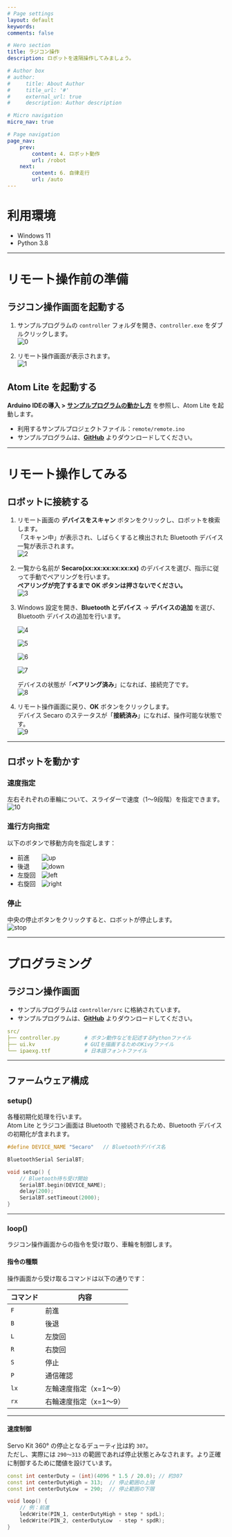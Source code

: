 ```yaml
---
# Page settings
layout: default
keywords:
comments: false

# Hero section
title: ラジコン操作
description: ロボットを遠隔操作してみましょう。

# Author box
# author:
#     title: About Author
#     title_url: '#'
#     external_url: true
#     description: Author description

# Micro navigation
micro_nav: true

# Page navigation
page_nav:
    prev:
        content: 4. ロボット動作
        url: /robot
    next:
        content: 6. 自律走行
        url: /auto
---
```


# 利用環境

- Windows 11  
- Python 3.8  

---

# リモート操作前の準備

## ラジコン操作画面を起動する

1. サンプルプログラムの `controller` フォルダを開き、`controller.exe` をダブルクリックします。  
   ![0](../images/remote/0.png)

2. リモート操作画面が表示されます。  
   ![1](../images/remote/1.png)

## Atom Lite を起動する

**Arduino IDEの導入 > <a href="../enviroment/#%E3%82%B5%E3%83%B3%E3%83%97%E3%83%AB%E3%83%97%E3%83%AD%E3%82%B0%E3%83%A9%E3%83%A0%E3%81%AE%E5%8B%95%E3%81%8B%E3%81%97%E6%96%B9" target="_blank" rel="noopener noreferrer">サンプルプログラムの動かし方</a>** を参照し、Atom Lite を起動します。

- 利用するサンプルプロジェクトファイル：`remote/remote.ino`
- サンプルプログラムは、**<a href="https://github.com/LifeTechRobotics/secaro_arduino_projects.git" target="_blank" rel="noopener noreferrer">GitHub</a>** よりダウンロードしてください。

---

# リモート操作してみる

## ロボットに接続する

1. リモート画面の **デバイスをスキャン** ボタンをクリックし、ロボットを検索します。  
   「スキャン中」が表示され、しばらくすると検出された Bluetooth デバイス一覧が表示されます。  
   ![2](../images/remote/2.png)

2. 一覧から名前が **Secaro(xx:xx:xx:xx:xx:xx)** のデバイスを選び、指示に従って手動でペアリングを行います。  
   **ペアリングが完了するまで OK ボタンは押さないでください。**  
   ![3](../images/remote/3.png)

3. Windows 設定を開き、**Bluetooth とデバイス** → **デバイスの追加** を選び、Bluetooth デバイスの追加を行います。  

   ![4](../images/remote/4.png)  

   ![5](../images/remote/5.png)  

   ![6](../images/remote/6.png)  
   
   ![7](../images/remote/7.png)  

   デバイスの状態が「**ペアリング済み**」になれば、接続完了です。  
   ![8](../images/remote/8.png)

4. リモート操作画面に戻り、**OK** ボタンをクリックします。  
   デバイス Secaro のステータスが「**接続済み**」になれば、操作可能な状態です。  
   ![9](../images/remote/9.png)

---

## ロボットを動かす

### 速度指定

左右それぞれの車輪について、スライダーで速度（1〜9段階）を指定できます。  
![10](../images/remote/slider.png)

### 進行方向指定

以下のボタンで移動方向を指定します：

- 前進　　![up](../images/remote/up.png)  
- 後退　　![down](../images/remote/down.png)  
- 左旋回　![left](../images/remote/left.png)  
- 右旋回　![right](../images/remote/right.png)

### 停止

中央の停止ボタンをクリックすると、ロボットが停止します。  
![stop](../images/remote/stop.png)

---

# プログラミング

## ラジコン操作画面

- サンプルプログラムは `controller/src` に格納されています。
- サンプルプログラムは、**<a href="https://github.com/LifeTechRobotics/secaro_arduino_projects.git" target="_blank" rel="noopener noreferrer">GitHub</a>** よりダウンロードしてください。

```yaml
src/
├── controller.py        # ボタン動作などを記述するPythonファイル
├── ui.kv                # GUIを描画するためのKivyファイル
└── ipaexg.ttf           # 日本語フォントファイル
```

---

## ファームウェア構成

### setup()

各種初期化処理を行います。  
Atom Lite とラジコン画面は Bluetooth で接続されるため、Bluetooth デバイスの初期化が含まれます。

```cpp
#define DEVICE_NAME "Secaro"   // Bluetoothデバイス名

BluetoothSerial SerialBT;

void setup() {
    // Bluetooth待ち受け開始
    SerialBT.begin(DEVICE_NAME);
    delay(200);
    SerialBT.setTimeout(2000);
}
```

---

### loop()

ラジコン操作画面からの指令を受け取り、車輪を制御します。

#### 指令の種類

操作画面から受け取るコマンドは以下の通りです：

| コマンド | 内容             |
|----------|------------------|
| `F`      | 前進             |
| `B`      | 後退             |
| `L`      | 左旋回           |
| `R`      | 右旋回           |
| `S`      | 停止             |
| `P`      | 通信確認         |
| `lx`     | 左輪速度指定（x=1〜9） |
| `rx`     | 右輪速度指定（x=1〜9） |

---

#### 速度制御

Servo Kit 360° の停止となるデューティ比は約 `307`。  
ただし、実際には `290〜313` の範囲であれば停止状態とみなされます。より正確に制御するために閾値を設けています。

```cpp
const int centerDuty = (int)(4096 * 1.5 / 20.0); // 約307
const int centerDutyHigh = 313;  // 停止範囲の上限
const int centerDutyLow  = 290;  // 停止範囲の下限

void loop() {
    // 例：前進
    ledcWrite(PIN_1, centerDutyHigh + step * spdL);
    ledcWrite(PIN_2, centerDutyLow  - step * spdR);
}
```
